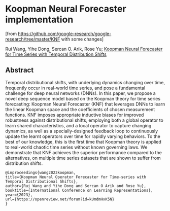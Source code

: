 # Koopman Neural Forecaster implementation

[from https://github.com/google-research/google-research/tree/master/KNF with some changes]

Rui Wang, Yihe Dong, Sercan O. Arik, Rose Yu; [Koopman Neural  Forecaster for  Time Series with Temporal Distribution Shifts](https://arxiv.org/abs/2210.03675)

## Abstract
Temporal distributional shifts, with underlying dynamics changing over time, frequently occur in real-world time series, and pose a fundamental challenge for deep neural networks (DNNs). In this paper, we propose a novel deep sequence model based on the Koopman theory  for time series forecasting: Koopman Neural Forecaster (KNF) that leverages DNNs to learn the linear Koopman space and the coefficients of chosen measurement functions. KNF imposes appropriate inductive biases for improved robustness against distributional shifts, employing both a global operator to learn shared characteristics, and a local operator to capture changing dynamics, as well as a specially-designed feedback loop to continuously update the learnt operators over time for rapidly varying behaviors. To the best of our knowledge, this is the first time that Koopman theory is applied to real-world chaotic time series without known governing laws. We demonstrate that KNF achieves the superior performance compared to the alternatives, on multiple time series datasets that are shown to suffer from distribution shifts.

```
@inproceedings{wang2023koopman,
title={Koopman Neural Operator Forecaster for Time-series with Temporal Distributional Shifts},
author={Rui Wang and Yihe Dong and Sercan O Arik and Rose Yu},
booktitle={International Conference on Learning Representations},
year={2023},
url={https://openreview.net/forum?id=kUmdmHxK5N}
}
```
